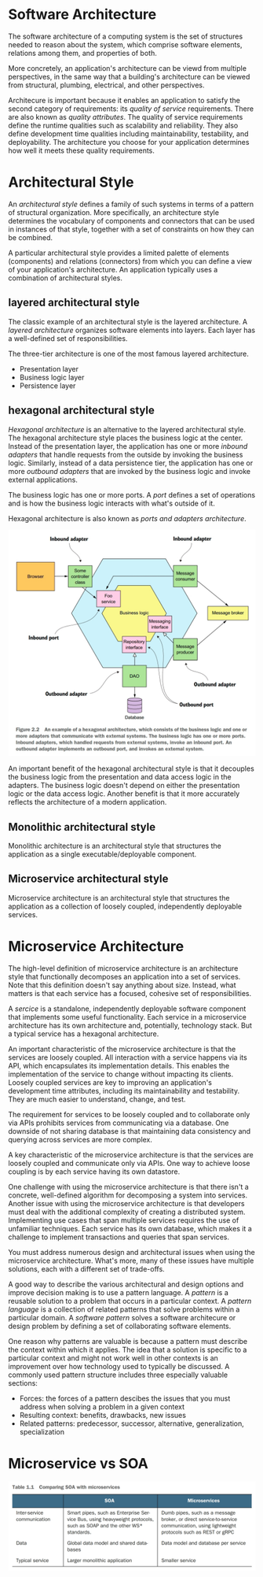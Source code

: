 # Software Architecture
The software architecture of a computing system is the set of structures needed to reason about the system, which comprise software elements, relations among them, and properties of both.

More concretely, an application's architecture can be viewd from multiple perspectives, in the same way that a building's architecture can be viewed from structural, plumbing, electrical, and other perspectives.

Architecure is important because it enables an application to satisfy the second category of requirements: its *quality of service* requirements. There are also known as *quality attributes*. The quality of service requirements define the runtime qualities such as scalability and reliability. They also define development time qualities including maintainability, testability, and deployability. The architecture you choose for your application determines how well it meets these quality requirements.

# Architectural Style
An *architectural style* defines a family of such systems in terms of a pattern of structural organization. More specifically, an architecture style determines the vocabulary of components and connectors that can be used in instances of that style, together with a set of constraints on how they can be combined.

A particular architectural style provides a limited palette of elements (components) and relations (connectors) from which you can define a view of your application's architecture. An application typically uses a combination of architectural styles.

## layered architectural style
The classic example of an architectural style is the layered architecture. A *layered architecture* organizes software elements into layers. Each layer has a well-defined set of responsibilities.

The three-tier architecture is one of the most famous layered architecture.
- Presentation layer
- Business logic layer
- Persistence layer

## hexagonal architectural style
*Hexagonal architecture* is an alternative to the layered architectural style. The hexagonal architecture style places the business logic at the center. Instead of the presentation layer, the application has one or more *inbound adapters* that handle requests from the outside by invoking the business logic. Similarly, instead of a data persistence tier, the application has one or more *outbound adapters* that are invoked by the business logic and invoke external applications.

The business logic has one or more ports. A *port* defines a set of operations and is how the business logic interacts with what's outside of it.

Hexagonal architecture is also known as *ports and adapters architecture*.

![hexagonal architecture](/assets/images/microservices_patterns/microservices-patterns-hexagonal-architecture.jpeg)

An important benefit of the hexagonal architectural style is that it decouples the business logic from the presentation and data access logic in the adapters. The business logic doesn't depend on either the presentation logic or the data access logic. Another benefit is that it more accurately reflects the architecture of a modern application.

## Monolithic architectural style
Monolithic architecture is an architectural style that structures the application as a single executable/deployable component.

## Microservice architectural style
Microservice architecture is an architectural style that structures the application as a collection of loosely coupled, independently deployable services.

# Microservice Architecture
The high-level definition of microservice architecture is an architecture style that functionally decomposes an application into a set of services. Note that this definition doesn't say anything about size. Instead, what matters is that each service has a focused, cohesive set of responsibilities.

A *sercice* is a standalone, independently deployable software component that implements some useful functionality. Each service in a microservice architecture has its own architecture and, potentially, technology stack. But a typical service has a hexagonal architecture.

An important characteristic of the microservice architecture is that the services are loosely coupled. All interaction with a service happens via its API, which encapsulates its implementation details. This enables the implementation of the service to change without impacting its clients. Loosely coupled services are key to improving an application's development time attributes, including its maintainability and testability. They are much easier to understand, change, and test.

The requirement for services to be loosely coupled and to collaborate only via APIs prohibits services from communicating via a database. One downside of not sharing database is that maintaining data consistency and querying across services are more complex.

A key characteristic of the microservice architecture is that the services are loosely coupled and communicate only via APIs. One way to achieve loose coupling is by each service having its own datastore.

One challenge with using the microservice architecture is that there isn't a concrete, well-defined algorithm for decomposing a system into services. Another issue with using the microservice architecture is that developers must deal with the additional complexity of creating a distributed system. Implementing use cases that span multiple services requires the use of unfamiliar techniques. Each service has its own database, which makes it a challenge to implement transactions and queries that span services.

You must address numerous design and architectural issues when using the microservice architecture. What's more, many of these issues have multiple solutions, each with a different set of trade-offs.

A good way to describe the various architectural and design options and improve decision making is to use a pattern language. A *pattern* is a reusable solution to a problem that occurs in a particular context. A *pattern language* is a collection of related patterns that solve problems within a particular domain. A *software pattern* solves a software architecure or design problem by defining a set of collaborating software elements.

One reason why patterns are valuable is because a pattern must describe the context within which it applies. The idea that a solution is specific to a particular context and might not work well in other contexts is an improvement over how technology used to typically be discussed. A commonly used pattern structure includes three especially valuable sections:
- Forces: the forces of a pattern descibes the issues that you must address when solving a problem in a given context
- Resulting context: benefits, drawbacks, new issues
- Related patterns: predecessor, successor, alternative, generalization, specialization

# Microservice vs SOA
![compare-microservice-and-soa](/assets/images/microservices_patterns/microservices-patterns-compare-microservice-and-soa.jpg)